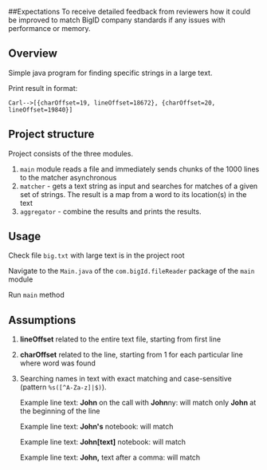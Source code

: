 ##Expectations
To receive detailed feedback from reviewers how it could be improved to match BigID company standards if any issues with performance or memory.

## Overview
Simple java program for finding specific strings in a large text. 

Print result in format:

```Carl-->[{charOffset=19, lineOffset=18672}, {charOffset=20, lineOffset=19840}]```


## Project structure
Project consists of the three modules.
1. ```main``` module reads a file and immediately sends chunks of the 1000 lines to the matcher asynchronous
2. ```matcher``` - gets a text string as input and searches for matches of a given set of strings. 
The result is a map from a word to its location(s) in the text 
3. ```aggregator``` - combine the results and prints the results.


## Usage
Check file ```big.txt``` with large text is in the project root

Navigate to the ```Main.java``` of the ```com.bigId.fileReader``` package of the ```main``` module

Run ```main``` method

## Assumptions

1. **lineOffset** related to the entire text file, starting from first line
2. **charOffset** related to the line, starting from 1 for each particular line where word was found
3. Searching names in text with exact matching and case-sensitive (pattern ```%s([^A-Za-z]|$)```).

   Example line text:  **John** on the call with **John**ny: will match only **John** at the beginning of the line

   Example line text:  **John's** notebook: will match

   Example line text:  **John[text]** notebook: will match

   Example line text:  **John,** text after a comma: will match

